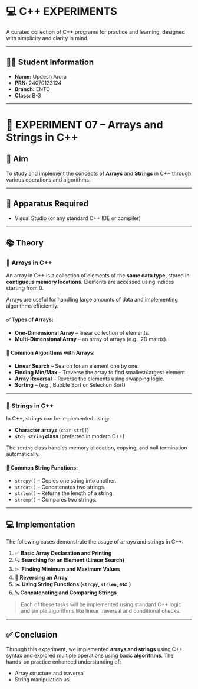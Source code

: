# 💻 C++ EXPERIMENTS

A curated collection of C++ programs for practice and learning, designed with simplicity and clarity in mind.

---

## 👨‍🎓 Student Information

- **Name:** Updesh Arora  
- **PRN:** 24070123124  
- **Branch:** ENTC  
- **Class:** B-3

---
# 🔬 EXPERIMENT 07 – Arrays and Strings in C++

## 🎯 Aim
To study and implement the concepts of **Arrays** and **Strings** in C++ through various operations and algorithms.

---

## 🧰 Apparatus Required
- Visual Studio (or any standard C++ IDE or compiler)

---

## 📚 Theory

### 📌 Arrays in C++
An array in C++ is a collection of elements of the **same data type**, stored in **contiguous memory locations**. Elements are accessed using indices starting from 0.

Arrays are useful for handling large amounts of data and implementing algorithms efficiently.

#### ✅ Types of Arrays:
- **One-Dimensional Array** – linear collection of elements.
- **Multi-Dimensional Array** – an array of arrays (e.g., 2D matrix).

#### 🧠 Common Algorithms with Arrays:
- **Linear Search** – Search for an element one by one.
- **Finding Min/Max** – Traverse the array to find smallest/largest element.
- **Array Reversal** – Reverse the elements using swapping logic.
- **Sorting** – (e.g., Bubble Sort or Selection Sort)

---

### 📌 Strings in C++
In C++, strings can be implemented using:
- **Character arrays** (`char str[]`)
- **`std::string` class** (preferred in modern C++)

The `string` class handles memory allocation, copying, and null termination automatically.

#### 🧰 Common String Functions:
- `strcpy()` – Copies one string into another.
- `strcat()` – Concatenates two strings.
- `strlen()` – Returns the length of a string.
- `strcmp()` – Compares two strings.

---

## 💻 Implementation

The following cases demonstrate the usage of arrays and strings in C++:

1. ✅ **Basic Array Declaration and Printing**
2. 🔍 **Searching for an Element (Linear Search)**
3. 📉 **Finding Minimum and Maximum Values**
4. 🔁 **Reversing an Array**
5. ✂️ **Using String Functions (`strcpy`, `strlen`, etc.)**
6. 🔤 **Concatenating and Comparing Strings**

> Each of these tasks will be implemented using standard C++ logic and simple algorithms like linear traversal and conditional checks.

---

## ✅ Conclusion

Through this experiment, we implemented **arrays and strings** using C++ syntax and explored multiple operations using basic **algorithms**. The hands-on practice enhanced understanding of:

- Array structure and traversal
- String manipulation usi

